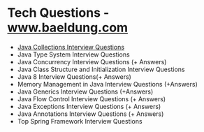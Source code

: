 # Tech Questions - www.baeldung.com

- [Java Collections Interview Questions](https://www.baeldung.com/java-collections-interview-questions)
- Java Type System Interview Questions
- Java Concurrency Interview Questions (+ Answers)
- Java Class Structure and Initialization Interview Questions
- Java 8 Interview Questions(+ Answers)
- Memory Management in Java Interview Questions (+Answers)
- Java Generics Interview Questions (+Answers)
- Java Flow Control Interview Questions (+ Answers)
- Java Exceptions Interview Questions (+ Answers)
- Java Annotations Interview Questions (+ Answers)
- Top Spring Framework Interview Questions
